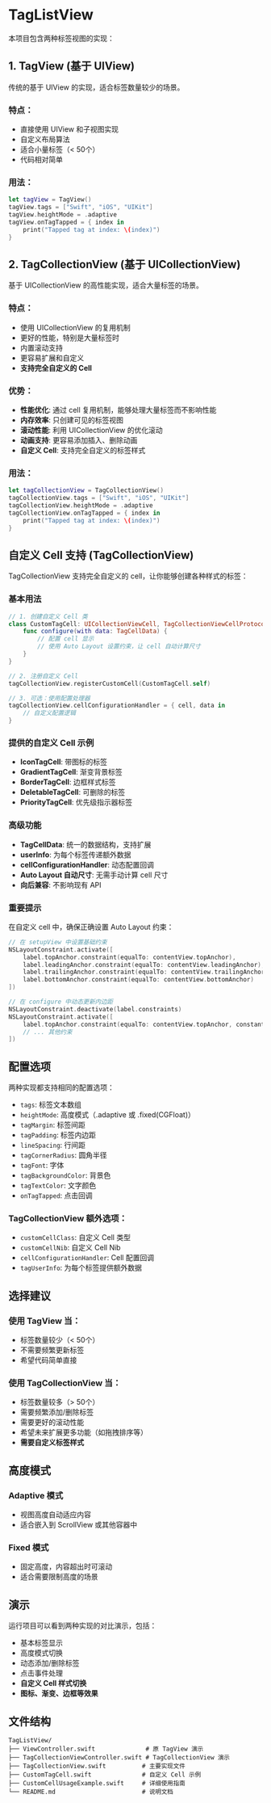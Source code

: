 # TagListView

本项目包含两种标签视图的实现：

## 1. TagView (基于 UIView)

传统的基于 UIView 的实现，适合标签数量较少的场景。

### 特点：
- 直接使用 UIView 和子视图实现
- 自定义布局算法
- 适合小量标签（< 50个）
- 代码相对简单

### 用法：
```swift
let tagView = TagView()
tagView.tags = ["Swift", "iOS", "UIKit"]
tagView.heightMode = .adaptive
tagView.onTagTapped = { index in
    print("Tapped tag at index: \(index)")
}
```

## 2. TagCollectionView (基于 UICollectionView)

基于 UICollectionView 的高性能实现，适合大量标签的场景。

### 特点：
- 使用 UICollectionView 的复用机制
- 更好的性能，特别是大量标签时
- 内置滚动支持
- 更容易扩展和自定义
- **支持完全自定义的 Cell**

### 优势：
- **性能优化**: 通过 cell 复用机制，能够处理大量标签而不影响性能
- **内存效率**: 只创建可见的标签视图
- **滚动性能**: 利用 UICollectionView 的优化滚动
- **动画支持**: 更容易添加插入、删除动画
- **自定义 Cell**: 支持完全自定义的标签样式

### 用法：
```swift
let tagCollectionView = TagCollectionView()
tagCollectionView.tags = ["Swift", "iOS", "UIKit"]
tagCollectionView.heightMode = .adaptive
tagCollectionView.onTagTapped = { index in
    print("Tapped tag at index: \(index)")
}
```

## 自定义 Cell 支持 (TagCollectionView)

TagCollectionView 支持完全自定义的 cell，让你能够创建各种样式的标签：

### 基本用法

```swift
// 1. 创建自定义 Cell 类
class CustomTagCell: UICollectionViewCell, TagCollectionViewCellProtocol {
    func configure(with data: TagCellData) {
        // 配置 cell 显示
        // 使用 Auto Layout 设置约束，让 cell 自动计算尺寸
    }
}

// 2. 注册自定义 Cell
tagCollectionView.registerCustomCell(CustomTagCell.self)

// 3. 可选：使用配置处理器
tagCollectionView.cellConfigurationHandler = { cell, data in
    // 自定义配置逻辑
}
```

### 提供的自定义 Cell 示例

- **IconTagCell**: 带图标的标签
- **GradientTagCell**: 渐变背景标签  
- **BorderTagCell**: 边框样式标签
- **DeletableTagCell**: 可删除的标签
- **PriorityTagCell**: 优先级指示器标签

### 高级功能

- **TagCellData**: 统一的数据结构，支持扩展
- **userInfo**: 为每个标签传递额外数据
- **cellConfigurationHandler**: 动态配置回调
- **Auto Layout 自动尺寸**: 无需手动计算 cell 尺寸
- **向后兼容**: 不影响现有 API

### 重要提示

在自定义 cell 中，确保正确设置 Auto Layout 约束：

```swift
// 在 setupView 中设置基础约束
NSLayoutConstraint.activate([
    label.topAnchor.constraint(equalTo: contentView.topAnchor),
    label.leadingAnchor.constraint(equalTo: contentView.leadingAnchor),
    label.trailingAnchor.constraint(equalTo: contentView.trailingAnchor),
    label.bottomAnchor.constraint(equalTo: contentView.bottomAnchor)
])

// 在 configure 中动态更新内边距
NSLayoutConstraint.deactivate(label.constraints)
NSLayoutConstraint.activate([
    label.topAnchor.constraint(equalTo: contentView.topAnchor, constant: data.padding),
    // ... 其他约束
])
```

## 配置选项

两种实现都支持相同的配置选项：

- `tags`: 标签文本数组
- `heightMode`: 高度模式（.adaptive 或 .fixed(CGFloat)）
- `tagMargin`: 标签间距
- `tagPadding`: 标签内边距
- `lineSpacing`: 行间距
- `tagCornerRadius`: 圆角半径
- `tagFont`: 字体
- `tagBackgroundColor`: 背景色
- `tagTextColor`: 文字颜色
- `onTagTapped`: 点击回调

### TagCollectionView 额外选项：

- `customCellClass`: 自定义 Cell 类型
- `customCellNib`: 自定义 Cell Nib
- `cellConfigurationHandler`: Cell 配置回调
- `tagUserInfo`: 为每个标签提供额外数据

## 选择建议

### 使用 TagView 当：
- 标签数量较少（< 50个）
- 不需要频繁更新标签
- 希望代码简单直接

### 使用 TagCollectionView 当：
- 标签数量较多（> 50个）
- 需要频繁添加/删除标签
- 需要更好的滚动性能
- 希望未来扩展更多功能（如拖拽排序等）
- **需要自定义标签样式**

## 高度模式

### Adaptive 模式
- 视图高度自动适应内容
- 适合嵌入到 ScrollView 或其他容器中

### Fixed 模式
- 固定高度，内容超出时可滚动
- 适合需要限制高度的场景

## 演示

运行项目可以看到两种实现的对比演示，包括：
- 基本标签显示
- 高度模式切换
- 动态添加/删除标签
- 点击事件处理
- **自定义 Cell 样式切换**
- **图标、渐变、边框等效果**

## 文件结构

```
TagListView/
├── ViewController.swift              # 原 TagView 演示
├── TagCollectionViewController.swift # TagCollectionView 演示
├── TagCollectionView.swift          # 主要实现文件
├── CustomTagCell.swift              # 自定义 Cell 示例
├── CustomCellUsageExample.swift     # 详细使用指南
└── README.md                        # 说明文档
``` 